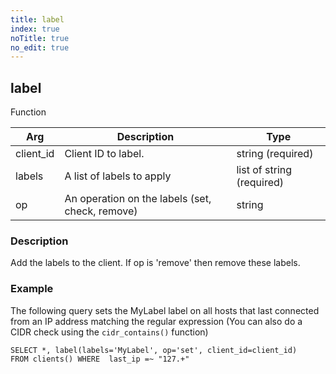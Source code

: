 ```yaml
---
title: label
index: true
noTitle: true
no_edit: true
---
```




<div class="vql_item"></div>


## label
<span class='vql_type pull-right page-header'>Function</span>



<div class="vqlargs"></div>

Arg | Description | Type
----|-------------|-----
client_id|Client ID to label.|string (required)
labels|A list of labels to apply|list of string (required)
op|An operation on the labels (set, check, remove)|string

### Description

Add the labels to the client. If op is 'remove' then remove these labels.

### Example

The following query sets the MyLabel label on all hosts that last
connected from an IP address matching the regular expression (You
can also do a CIDR check using the `cidr_contains()` function)

```vql
SELECT *, label(labels='MyLabel', op='set', client_id=client_id)
FROM clients() WHERE  last_ip =~ "127.+"
```


